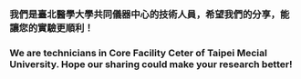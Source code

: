 ### 我們是臺北醫學大學共同儀器中心的技術人員，希望我們的分享，能讓您的實驗更順利！
### We are technicians in Core Facility Ceter of Taipei Mecial University. Hope our sharing could make your research better!

<!--
**tmucfc/tmucfc** is a ✨ _special_ ✨ repository because its `README.md` (this file) appears on your GitHub profile.

Here are some ideas to get you started:

- 🔭 I’m currently working on ...
- 🌱 I’m currently learning ...
- 👯 I’m looking to collaborate on ...
- 🤔 I’m looking for help with ...
- 💬 Ask me about ...
- 📫 How to reach me: ...
- 😄 Pronouns: ...
- ⚡ Fun fact: ...
-->
